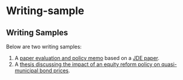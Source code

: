 # Writing-sample

## Writing Samples

Below are two writing samples:

1. A [paper evaluation and policy memo](https://github.com/Huiyu1999/Writing-sample/blob/main/YuHui_writing_sample1.pdf) based on a [JDE paper](https://www.sciencedirect.com/science/article/pii/S0304387822001353).
2. A [thesis discussing the impact of an equity reform policy on quasi-municipal bond prices](https://github.com/Huiyu1999/Writing-sample/blob/main/YuHui_writing%20sample2.pdf).
